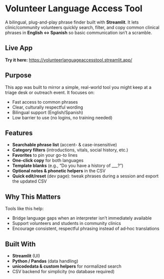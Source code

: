 # Volunteer Language Access Tool

A bilingual, plug-and-play phrase finder built with **Streamlit**. It lets clinic/community volunteers quickly search, filter, and copy common clinical phrases in **English ↔ Spanish** so basic communication isn’t a scramble.

## Live App
**Try it here:** https://volunteerlanguageaccesstool.streamlit.app/

## Purpose
This app was built to mirror a simple, real-world tool you might keep at a triage desk or outreach event. It focuses on:
- Fast access to common phrases
- Clear, culturally respectful wording
- Bilingual support (English/Spanish)
- Low barrier to use (no logins, no training needed)

## Features
- **Searchable phrase list** (accent- & case-insensitive)
- **Category filters** (introductions, vitals, social history, etc.)
- **Favorites** to pin your go-to lines
- **One-click copy** for both languages
- **Template blanks** (e.g., “Do you have a history of ___?”)
- **Optional notes & phonetic helpers** in the CSV
- **Quick edit/reset** (dev page): tweak phrases during a session and export the updated CSV

## Why This Matters
Tools like this help:
- Bridge language gaps when an interpreter isn’t immediately available
- Support volunteers and students in community clinics
- Encourage consistent, respectful phrasing instead of ad‑hoc translations

## Built With
- **Streamlit** (UI)
- **Python / Pandas** (data handling)
- **unicodedata & custom helpers** for normalized search
- CSV backend for simplicity (no database required)

